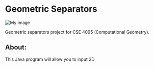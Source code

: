 Geometric Separators
====================

![My image](http://imgur.com/e5PkQ4a)

Geometric separators project for CSE 4095 (Computational Geometry).

About:
------

This Java program will allow you to input 2D